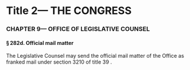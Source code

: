 
# Title 2— THE CONGRESS
### CHAPTER 9— OFFICE OF LEGISLATIVE COUNSEL
#### § 282d. Official mail matter

The Legislative Counsel may send the official mail matter of the Office as franked mail under section 3210 of title 39 .
